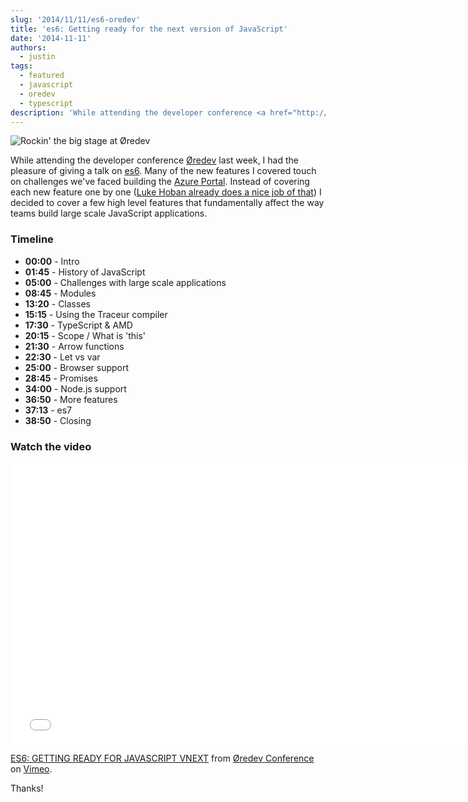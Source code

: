 ```yaml
---
slug: '2014/11/11/es6-oredev'
title: 'es6: Getting ready for the next version of JavaScript'
date: '2014-11-11'
authors:
  - justin
tags:
  - featured
  - javascript
  - oredev
  - typescript
description: 'While attending the developer conference <a href="http://oredev.org" target="_blank">Øredev</a> last week, I had the pleasure of giving a talk on <a href="http://vimeo.com/111289052" target="_blank">es6</a>. Many of the new features I covered touch on challenges we''ve faced building the <a href="/blog/2014/09/20/how-the-azure-portal-works/" target="_blank">Azure Portal</a>. Instead of covering each new feature one by one (<a href="https://github.com/lukehoban/es6features" target="_blank">Luke Hoban already does a nice job of that</a>) I decided to cover a few high level features that fundamentally affect the way teams build large scale JavaScript applications. I also covered the tools you can use today to use these new APIs before browsers catch up.'
---
```


![Rockin' the big stage at Øredev](/img/2014/es6-oredev/es6-oredev.png)

While attending the developer conference [Øredev](http://oredev.org) last week, I had the pleasure of giving a talk on [es6](http://vimeo.com/111289052). Many of the new features I covered touch on challenges we've faced building the [Azure Portal](/blog/2014/09/20/how-the-azure-portal-works/). Instead of covering each new feature one by one ([Luke Hoban already does a nice job of that](https://github.com/lukehoban/es6features)) I decided to cover a few high level features that fundamentally affect the way teams build large scale JavaScript applications.

### Timeline

<!--truncate-->

- **00:00** - Intro
- **01:45** - History of JavaScript
- **05:00** - Challenges with large scale applications
- **08:45** - Modules
- **13:20** - Classes
- **15:15** - Using the Traceur compiler
- **17:30** - TypeScript & AMD
- **20:15** - Scope / What is 'this'
- **21:30** - Arrow functions
- **22:30** - Let vs var
- **25:00** - Browser support
- **28:45** - Promises
- **34:00** - Node.js support
- **36:50** - More features
- **37:13** - es7
- **38:50** - Closing

### Watch the video

<!-- markdownlint-disable-next-line -->
<div class='embed-container'><iframe title="ES6: GETTING READY FOR JAVASCRIPT VNEXT" src="//player.vimeo.com/video/111289052?portrait=0" width="750" height="450" frameborder="0" webkitallowfullscreen mozallowfullscreen allowfullscreen></iframe></div>

[ES6: GETTING READY FOR JAVASCRIPT VNEXT](http://vimeo.com/111289052) from [&Oslash;redev Conference](http://vimeo.com/user4280938) on [Vimeo](https://vimeo.com).

Thanks!
